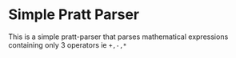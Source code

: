 # Simple Pratt Parser

This is a simple pratt-parser that parses mathematical expressions containing only 3 operators ie `+,-,*`